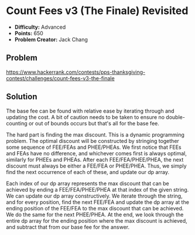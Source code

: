 # Count Fees v3 (The Finale) Revisited

* **Difficulty:** Advanced
* **Points:** 650
* **Problem Creator:** Jack Chang

## Problem

https://www.hackerrank.com/contests/pps-thanksgiving-contest/challenges/count-fees-v3-the-finale

## Solution

The base fee can be found with relative ease by iterating through and updating the cost. A bit of caution needs to be taken to ensure no double-counting or out of bounds occurs but that's all for the base fee.

The hard part is finding the max discount. This is a dynamic programming problem. The optimal discount will be constructed by stringing together some sequence of FEE/FEAs and PHEE/PHEAs. We first notice that FEEs and FEAs have no difference, and whichever comes first is always optimal, similarly for PHEEs and PHEAs. After each FEE/FEA/PHEE/PHEA, the next discount must always be either a FEE/FEA or PHEE/PHEA. Thus, we simply find the next occurrence of each of these, and update our dp array.

Each index of our dp array represents the max discount that can be achieved by ending a FEE/FEA/PHEE/PHEA at that index of the given string. We can update our dp array constructively. We iterate through the string, and for every position, find the next FEE/FEA and update the dp array at the ending position of the FEE/FEA to the max discount that can be achieved. We do the same for the next PHEE/PHEA. At the end, we look through the entire dp array for the ending position where the max discount is achieved, and subtract that from our base fee for the answer.
